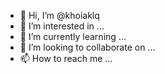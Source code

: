 - 👋 Hi, I’m @khoiaklq
- 👀 I’m interested in ...
- 🌱 I’m currently learning ...
- 💞️ I’m looking to collaborate on ...
- 📫 How to reach me ...

<!---
khoiaklq/khoiaklq is a ✨ special ✨ repository because its `README.md` (this file) appears on your GitHub profile.
You can click the Preview link to take a look at your changes.
--->
